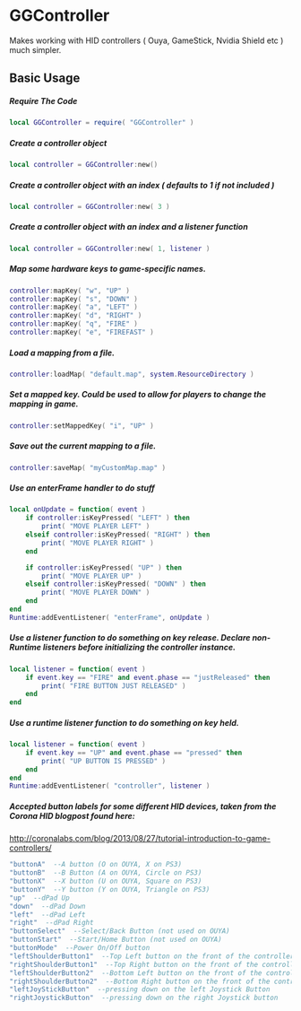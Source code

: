 GGController
============

Makes working with HID controllers ( Ouya, GameStick, Nvidia Shield etc ) much simpler.

Basic Usage
-------------------------

##### Require The Code
```lua
local GGController = require( "GGController" )
```

##### Create a controller object
```lua
local controller = GGController:new()
```

##### Create a controller object with an index ( defaults to 1 if not included )
```lua
local controller = GGController:new( 3 )
```

##### Create a controller object with an index and a listener function
```lua
local controller = GGController:new( 1, listener )
```

##### Map some hardware keys to game-specific names.
```lua
controller:mapKey( "w", "UP" )
controller:mapKey( "s", "DOWN" )
controller:mapKey( "a", "LEFT" )
controller:mapKey( "d", "RIGHT" )
controller:mapKey( "q", "FIRE" )
controller:mapKey( "e", "FIREFAST" )
```

##### Load a mapping from a file.
```lua
controller:loadMap( "default.map", system.ResourceDirectory )
```

##### Set a mapped key. Could be used to allow for players to change the mapping in game.
```lua
controller:setMappedKey( "i", "UP" )
```

##### Save out the current mapping to a file.
```lua
controller:saveMap( "myCustomMap.map" )
```

##### Use an enterFrame handler to do stuff
```lua
local onUpdate = function( event )
	if controller:isKeyPressed( "LEFT" ) then
		print( "MOVE PLAYER LEFT" )
	elseif controller:isKeyPressed( "RIGHT" ) then
		print( "MOVE PLAYER RIGHT" )
	end

	if controller:isKeyPressed( "UP" ) then
		print( "MOVE PLAYER UP" )
	elseif controller:isKeyPressed( "DOWN" ) then
		print( "MOVE PLAYER DOWN" )
	end
end
Runtime:addEventListener( "enterFrame", onUpdate )
```

##### Use a listener function to do something on key release. Declare non-Runtime listeners before initializing the controller instance.
```lua
local listener = function( event )
	if event.key == "FIRE" and event.phase == "justReleased" then
		print( "FIRE BUTTON JUST RELEASED" )
	end
end
```

##### Use a runtime listener function to do something on key held.
```lua
local listener = function( event )
	if event.key == "UP" and event.phase == "pressed" then
		print( "UP BUTTON IS PRESSED" )
	end
end
Runtime:addEventListener( "controller", listener )
```

##### Accepted button labels for some different HID devices, taken from the Corona HID blogpost found here:
http://coronalabs.com/blog/2013/08/27/tutorial-introduction-to-game-controllers/
```lua
"buttonA"  --A button (O on OUYA, X on PS3)
"buttonB"  --B Button (A on OUYA, Circle on PS3)
"buttonX"  --X button (U on OUYA, Square on PS3)
"buttonY"  --Y button (Y on OUYA, Triangle on PS3)
"up"  --dPad Up
"down"  --dPad Down
"left"  --dPad Left
"right"  --dPad Right
"buttonSelect"  --Select/Back Button (not used on OUYA)
"buttonStart"  --Start/Home Button (not used on OUYA)
"buttonMode"  --Power On/Off button
"leftShoulderButton1"  --Top Left button on the front of the controller, sometimes called L1
"rightShoulderButton1"  --Top Right button on the front of the controller, sometimes called R1
"leftShoulderButton2"  --Bottom Left button on the front of the controller, sometimes called L2
"rightShoulderButton2"  --Bottom Right button on the front of the controller, sometimes called R2
"leftJoyStickButton"  --pressing down on the left Joystick Button
"rightJoystickButton"  --pressing down on the right Joystick button

```

